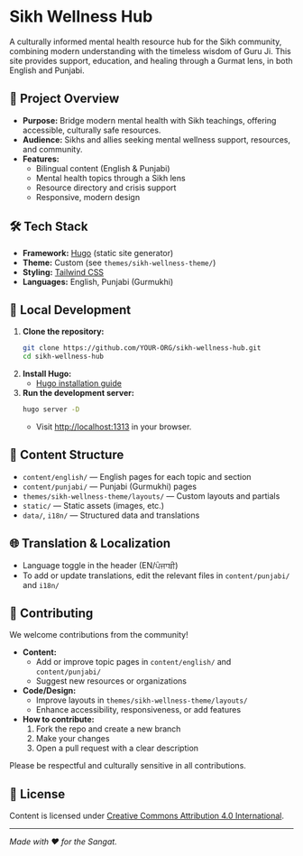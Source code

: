 # Sikh Wellness Hub

A culturally informed mental health resource hub for the Sikh community, combining modern understanding with the timeless wisdom of Guru Ji. This site provides support, education, and healing through a Gurmat lens, in both English and Punjabi.

## 🌟 Project Overview
- **Purpose:** Bridge modern mental health with Sikh teachings, offering accessible, culturally safe resources.
- **Audience:** Sikhs and allies seeking mental wellness support, resources, and community.
- **Features:**
  - Bilingual content (English & Punjabi)
  - Mental health topics through a Sikh lens
  - Resource directory and crisis support
  - Responsive, modern design

## 🛠️ Tech Stack
- **Framework:** [Hugo](https://gohugo.io/) (static site generator)
- **Theme:** Custom (see `themes/sikh-wellness-theme/`)
- **Styling:** [Tailwind CSS](https://tailwindcss.com/)
- **Languages:** English, Punjabi (Gurmukhi)

## 🚀 Local Development
1. **Clone the repository:**
   ```bash
   git clone https://github.com/YOUR-ORG/sikh-wellness-hub.git
   cd sikh-wellness-hub
   ```
2. **Install Hugo:**
   - [Hugo installation guide](https://gohugo.io/getting-started/installing/)
3. **Run the development server:**
   ```bash
   hugo server -D
   ```
   - Visit [http://localhost:1313](http://localhost:1313) in your browser.

## 📁 Content Structure
- `content/english/` — English pages for each topic and section
- `content/punjabi/` — Punjabi (Gurmukhi) pages
- `themes/sikh-wellness-theme/layouts/` — Custom layouts and partials
- `static/` — Static assets (images, etc.)
- `data/`, `i18n/` — Structured data and translations

## 🌐 Translation & Localization
- Language toggle in the header (EN/ਪੰਜਾਬੀ)
- To add or update translations, edit the relevant files in `content/punjabi/` and `i18n/`

## 🤝 Contributing
We welcome contributions from the community!

- **Content:**
  - Add or improve topic pages in `content/english/` and `content/punjabi/`
  - Suggest new resources or organizations
- **Code/Design:**
  - Improve layouts in `themes/sikh-wellness-theme/layouts/`
  - Enhance accessibility, responsiveness, or add features
- **How to contribute:**
  1. Fork the repo and create a new branch
  2. Make your changes
  3. Open a pull request with a clear description

Please be respectful and culturally sensitive in all contributions.

## 📄 License
Content is licensed under [Creative Commons Attribution 4.0 International](https://creativecommons.org/licenses/by/4.0/).

---

_Made with ❤️ for the Sangat._ 